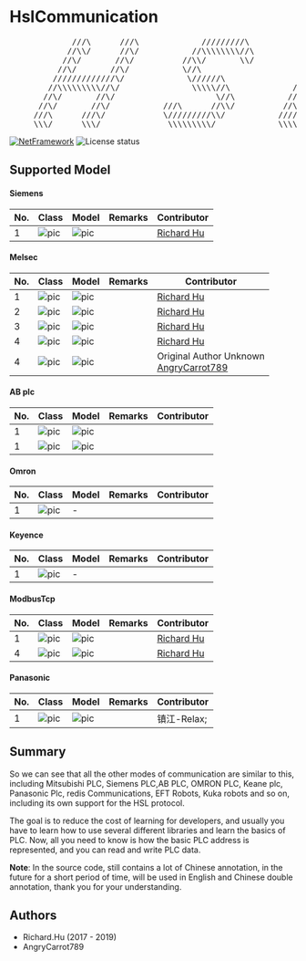 # HslCommunication
<pre>
             ///\      ///\             /////////\              ///\
            //\\/      //\/           //\\\\\\\\//\            //\\/
           //\/       //\/          //\\/       \\/           //\/
          //\/       //\/           \//\                     //\/
         /////////////\/             \//////\               //\/
        //\\\\\\\\\//\/               \\\\\//\             //\/
       //\/       //\/                     \//\           //\/
      //\/       //\/           ///\      //\\/          //\/       //\
     ///\      ///\/            \/////////\\/           /////////////\/
     \\\/      \\\/              \\\\\\\\\/             \\\\\\\\\\\\\/             Present by Richard.Hu
</pre>

[![NetFramework](https://img.shields.io/badge/Language-C%2312.0-orange.svg)](https://blogs.msdn.microsoft.com/dotnet/2016/08/24/whats-new-in-csharp-7-0/) ![License status](https://img.shields.io/badge/License-LGPL3.0-yellow.svg)

## Supported Model

#### Siemens

| No. | Class                                                                | Model                                                       | Remarks | Contributor                                               |
|-----|----------------------------------------------------------------------|-------------------------------------------------------------|---------|-----------------------------------------------------------|
| 1   | ![pic](https://img.shields.io/badge/-SiemensS7Net-informational.svg) | ![pic](https://img.shields.io/badge/1215C-Good-success.svg) | &nbsp;  | [Richard Hu](https://github.com/dathlin/HslCommunication) |

#### Melsec

| No. | Class                                                               | Model                                                                | Remarks            | Contributor                                                                                                 |
|-----|---------------------------------------------------------------------|----------------------------------------------------------------------|--------------------|-------------------------------------------------------------------------------------------------------------|
| 1   | ![pic](https://img.shields.io/badge/-MelsecMcNet-informational.svg) | ![pic](https://img.shields.io/badge/QJ71E71%20100-Good-success.svg)  | &nbsp;             | [Richard Hu](https://github.com/dathlin/HslCommunication)                                                   |
| 2   | ![pic](https://img.shields.io/badge/-MelsecMcNet-informational.svg) | ![pic](https://img.shields.io/badge/Q02H-Good-success.svg)           | &nbsp;             | [Richard Hu](https://github.com/dathlin/HslCommunication)                                                   |
| 3   | ![pic](https://img.shields.io/badge/-MelsecMcNet-informational.svg) | ![pic](https://img.shields.io/badge/L02H-Good-success.svg)           | &nbsp;             | [Richard Hu](https://github.com/dathlin/HslCommunication)                                                   |
| 4   | ![pic](https://img.shields.io/badge/-MelsecMcNet-informational.svg) | ![pic](https://img.shields.io/badge/Fx5u-Good-success.svg)           | &nbsp;             | [Richard Hu](https://github.com/dathlin/HslCommunication)                                                   |
| 4   | ![pic](https://img.shields.io/badge/-MelsecFxSerial-informational.svg) | ![pic](https://img.shields.io/badge/FX3U-Good-success.svg)           | &nbsp;             | Original Author Unknown <br/>[AngryCarrot789](https://github.com/AngryCarrot789/HslCommunication-Community) |

#### AB plc

| No. | Class                                                                   | Model                                                      | Remarks | Contributor |
|-----|-------------------------------------------------------------------------|------------------------------------------------------------|---------|-------------|
| 1   | ![pic](https://img.shields.io/badge/-AllenBradleyNet-informational.svg) | ![pic](https://img.shields.io/badge/1769-Good-success.svg) | &nbsp;  | &nbsp;      |
| 1   | ![pic](https://img.shields.io/badge/-AllenBradleyNet-informational.svg) | ![pic](https://img.shields.io/badge/1756-Good-success.svg) | &nbsp;  | &nbsp;      |

#### Omron

| No. | Class                                                                | Model | Remarks | Contributor |
|-----|----------------------------------------------------------------------|-------|---------|-------------|
| 1   | ![pic](https://img.shields.io/badge/-OmronFinsNet-informational.svg) | -     | &nbsp;  | &nbsp;      |

#### Keyence

| No. | Class                                                                | Model | Remarks | Contributor |
|-----|----------------------------------------------------------------------|-------|---------|-------------|
| 1   | ![pic](https://img.shields.io/badge/-OmronFinsNet-informational.svg) | -     | &nbsp;  | &nbsp;      |

#### ModbusTcp

| No. | Class                                                                | Model                                                       | Remarks | Contributor                                               |
|-----|----------------------------------------------------------------------|-------------------------------------------------------------|---------|-----------------------------------------------------------|
| 1   | ![pic](https://img.shields.io/badge/-Modbus%20Tcp-informational.svg) | ![pic](https://img.shields.io/badge/1215C-Good-success.svg) | &nbsp;  | [Richard Hu](https://github.com/dathlin/HslCommunication) |
| 4   | ![pic](https://img.shields.io/badge/-Modbus%20Tcp-informational.svg) | ![pic](https://img.shields.io/badge/Fx5u-Good-success.svg)  | &nbsp;  | [Richard Hu](https://github.com/dathlin/HslCommunication) |

#### Panasonic

| No. | Class                                                                  | Model                                                              | Remarks | Contributor |
|-----|------------------------------------------------------------------------|--------------------------------------------------------------------|---------|-------------|
| 1   | ![pic](https://img.shields.io/badge/-PanasonicMcNet-informational.svg) | ![pic](https://img.shields.io/badge/FP7%20CPS31E-Good-success.svg) | &nbsp;  | 镇江-Relax;   |

## Summary

So we can see that all the other modes of communication are similar to this, including Mitsubishi PLC, Siemens PLC,AB PLC, OMRON PLC, Keane plc, Panasonic Plc,
redis Communications, EFT Robots, Kuka robots and so on, including its own support for the HSL protocol.

The goal is to reduce the cost of learning for developers, and usually you have to learn how to use several different libraries and learn the basics of PLC. Now,
all you need to know is how the basic PLC address is represented, and you can read and write PLC data.

**Note**: In the source code, still contains a lot of Chinese annotation, in the future for a short period of time,
will be used in English and Chinese double annotation, thank you for your understanding.

## Authors
- Richard.Hu (2017 - 2019)
- AngryCarrot789